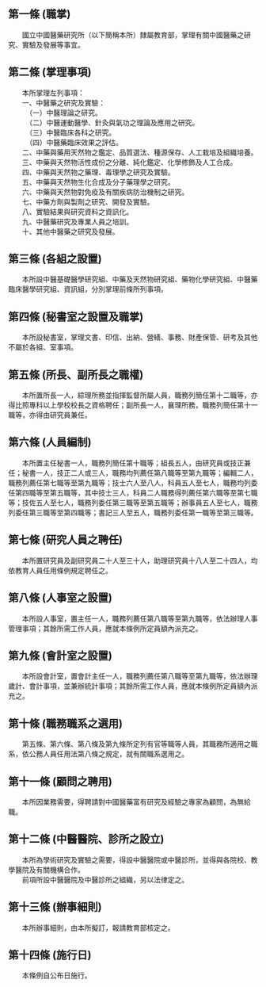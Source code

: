第一條 (職掌)
-------------
　　國立中國醫藥研究所（以下簡稱本所）隸屬教育部，掌理有關中國醫藥之研究、實驗及發展等事宜。  


第二條 (掌理事項)
-----------------
　　本所掌理左列事項：  
　　一、中醫藥之研究及實驗：  
　　　（一）中醫理論之研究。  
　　　（二）中醫運動醫學、針灸與氣功之理論及應用之研究。  
　　　（三）中醫臨床各科之研究。  
　　　（四）中醫藥臨床效果之評估。  
　　二、中藥與藥用天然物之鑑定、品質選汰、種源保存、人工栽培及組織培養。  
　　三、中藥與天然物活性成份之分離、純化鑑定、化學修飾及人工合成。  
　　四、中藥與天然物之藥理、毒理學之研究及實驗。  
　　五、中藥與天然物生化合成及分子藥理學之研究。  
　　六、中藥與天然物對免疫及有關疾病防治機制之研究。  
　　七、中藥方劑與製劑之研究、開發及實驗。  
　　八、實驗結果與研究資料之資訊化。  
　　九、中醫藥研究及專業人員之培訓。  
　　十、其他中醫藥之研究及發展。  


第三條 (各組之設置)
-------------------
　　本所設中醫基礎醫學研究組、中藥及天然物研究組、藥物化學研究組、中醫藥臨床醫學研究組、資訊組，分別掌理前條所列事項。  


第四條 (秘書室之設置及職掌)
---------------------------
　　本所設秘書室，掌理文書、印信、出納、營繕、事務、財產保管、研考及其他不屬於各組、室事項。  


第五條 (所長、副所長之職權)
---------------------------
　　本所置所長一人，綜理所務並指揮監督所屬人員，職務列簡任第十二職等，亦得比照專科以上學校校長之資格聘任；副所長一人，襄理所務，職務列簡任第十一職等，亦得由研究員兼任。  


第六條 (人員編制)
-----------------
　　本所置主任秘書一人，職務列簡任第十職等；組長五人，由研究員或技正兼任；秘書一人，技正二人或三人，職務均列薦任第八職等至第九職等；編輯二人，職務列薦任第七職等至第九職等；技士六人至八人，科員五人至七人，職務均列委任第四職等至第五職等，其中技士三人，科員二人職務得列薦任第六職等至第七職等；技佐五人至七人，職務列委任第三職等至第五職等；辦事員五人至七人，職務列委任第三職等至第四職等；書記三人至五人，職務列委任第一職等至第三職等。  


第七條 (研究人員之聘任)
-----------------------
　　本所置研究員及副研究員二十人至三十人，助理研究員十八人至二十四人，均依教育人員任用條例規定聘任之。  


第八條 (人事室之設置)
---------------------
　　本所設人事室，置主任一人，職務列薦任第八職等至第九職等，依法辦理人事管理事項；其餘所需工作人員，應就本條例所定員額內派充之。  


第九條 (會計室之設置)
---------------------
　　本所設會計室，置會計主任一人，職務列薦任第八職等至第九職等，依法辦理歲計、會計事項，並兼辦統計事項；其餘所需工作人員，應就本條例所定員額內派充之。  


第十條 (職務職系之選用)
-----------------------
　　第五條、第六條、第八條及第九條所定列有官等職等人員，其職務所適用之職系，依公務人員任用法第八條之規定，就有關職系選用之。  


第十一條 (顧問之聘用)
---------------------
　　本所因業務需要，得聘請對中國醫藥富有研究及經驗之專家為顧問，為無給職。  


第十二條 (中醫醫院、診所之設立)
-------------------------------
　　本所為學術研究及實驗之需要，得設中醫醫院或中醫診所，並得與各院校、教學醫院及有關機構合作。  
　　前項所設中醫醫院及中醫診所之組織，另以法律定之。  


第十三條 (辦事細則)
-------------------
　　本所辦事細則，由本所擬訂，報請教育部核定之。  


第十四條 (施行日)
-----------------
　　本條例自公布日施行。